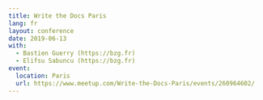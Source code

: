 ```yaml
---
title: Write the Docs Paris
lang: fr
layout: conference
date: 2019-06-13
with:
  - Bastien Guerry (https://bzg.fr)
  - Elifsu Sabuncu (https://bzg.fr)
event:
  location: Paris
  url: https://www.meetup.com/Write-the-Docs-Paris/events/260964602/
---
```

